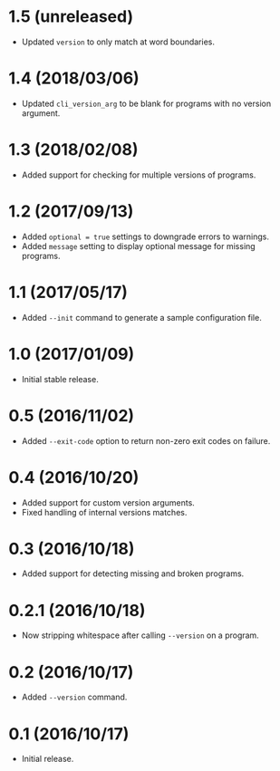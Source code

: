 # 1.5 (unreleased)

- Updated `version` to only match at word boundaries.

# 1.4 (2018/03/06)

- Updated `cli_version_arg` to be blank for programs with no version argument.

# 1.3 (2018/02/08)

- Added support for checking for multiple versions of programs.

# 1.2 (2017/09/13)

- Added `optional = true` settings to downgrade errors to warnings.
- Added `message` setting to display optional message for missing programs.

# 1.1 (2017/05/17)

- Added `--init` command to generate a sample configuration file.

# 1.0 (2017/01/09)

- Initial stable release.

# 0.5 (2016/11/02)

- Added `--exit-code` option to return non-zero exit codes on failure.

# 0.4 (2016/10/20)

- Added support for custom version arguments.
- Fixed handling of internal versions matches.

# 0.3 (2016/10/18)

- Added support for detecting missing and broken programs.

# 0.2.1 (2016/10/18)

- Now stripping whitespace after calling `--version` on a program.

# 0.2 (2016/10/17)

- Added `--version` command.

# 0.1 (2016/10/17)

 - Initial release.
